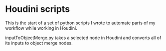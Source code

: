 # Houdini scripts

This is the start of a set of python scripts I wrote to automate parts of my workflow while working in Houdini.

inputToObjectMerge.py takes a selected node in Houdini and converts all of its inputs to object merge nodes.
